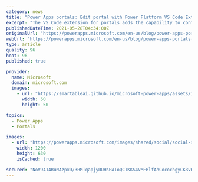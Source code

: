 ```yaml
---
category: news
title: "Power Apps portals: Edit portal with Power Platform VS Code Extension (public preview)"
excerpt: "The VS Code extension for portals adds the capability to configure portals using VS Code, and utilize the \r\nbuilt-in Liquid language IntelliSense enabling help with code completion, assistance and hinting while \r\ncustomizing portals interface using VS Code"
publishedDateTime: 2021-05-28T04:34:00Z
originalUrl: "https://powerapps.microsoft.com/en-us/blog/power-apps-portals-edit-portal-with-power-platform-vs-code-extension-public-preview/"
webUrl: "https://powerapps.microsoft.com/en-us/blog/power-apps-portals-edit-portal-with-power-platform-vs-code-extension-public-preview/"
type: article
quality: 96
heat: 96
published: true

provider:
  name: Microsoft
  domain: microsoft.com
  images:
    - url: "https://smartableai.github.io/microsoft-power-apps/assets/images/organizations/microsoft.com-50x50.jpg"
      width: 50
      height: 50

topics:
  - Power Apps
  - Portals

images:
  - url: "https://powerapps.microsoft.com/images/shared/social/social-share-post-ignite.png"
    width: 1200
    height: 630
    isCached: true

secured: "NoV9414RuNAzpxD/3HMTqapjyDUHsHAIoQCTKKS4VMFBlfAhCocochgyCK3vKFPTTff7p5aLBzuaY2hrKFoQlm2/K+RAwA0YUdSsZiAcxbk99A9UPe5Ci5Gk5R56qtBV4ZAI5zj8dnicV8j3zkEBr8qQVHNbn860Sn+PbTYr3+JF48jGWYLthAqlyvxfYrd3htzcbRPVtMRI18w6NtjPSCotkGHweLAQEwwuZumI7RDljfHTIzCUSTeVKG9QxqDaArC87Zib9SuA7x4r7fH2kTDpQdM7xIrU3EZ0ZIW3PJniMaH/qLVEGJ1LwJqIGi6dJSk5DAU3M3poQpPzOlB7boYvfgu9JhXq8NzUNsbwiKw=;D2e9tHxaBt4Rgu/dEV7NSw=="
---
```


